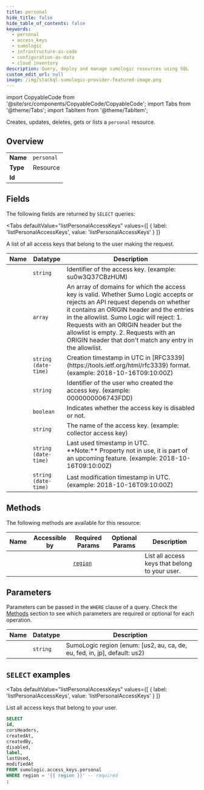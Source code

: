 ```yaml
--- 
title: personal
hide_title: false
hide_table_of_contents: false
keywords:
  - personal
  - access_keys
  - sumologic
  - infrastructure-as-code
  - configuration-as-data
  - cloud inventory
description: Query, deploy and manage sumologic resources using SQL
custom_edit_url: null
image: /img/stackql-sumologic-provider-featured-image.png
---
```


import CopyableCode from '@site/src/components/CopyableCode/CopyableCode';
import Tabs from '@theme/Tabs';
import TabItem from '@theme/TabItem';

Creates, updates, deletes, gets or lists a <code>personal</code> resource.

## Overview
<table><tbody>
<tr><td><b>Name</b></td><td><code>personal</code></td></tr>
<tr><td><b>Type</b></td><td>Resource</td></tr>
<tr><td><b>Id</b></td><td><CopyableCode code="sumologic.access_keys.personal" /></td></tr>
</tbody></table>

## Fields

The following fields are returned by `SELECT` queries:

<Tabs
    defaultValue="listPersonalAccessKeys"
    values={[
        { label: 'listPersonalAccessKeys', value: 'listPersonalAccessKeys' }
    ]}
>
<TabItem value="listPersonalAccessKeys">

A list of all access keys that belong to the user making the request.

<table>
<thead>
    <tr>
    <th>Name</th>
    <th>Datatype</th>
    <th>Description</th>
    </tr>
</thead>
<tbody>
<tr>
    <td><CopyableCode code="id" /></td>
    <td><code>string</code></td>
    <td>Identifier of the access key. (example: su0w3Q37CBzHUM)</td>
</tr>
<tr>
    <td><CopyableCode code="corsHeaders" /></td>
    <td><code>array</code></td>
    <td>An array of domains for which the access key is valid. Whether Sumo Logic accepts or rejects an API request depends on whether it contains an ORIGIN header and the entries in the allowlist. Sumo Logic will reject:   1. Requests with an ORIGIN header but the allowlist is empty.   2. Requests with an ORIGIN header that don't match any entry in the allowlist.</td>
</tr>
<tr>
    <td><CopyableCode code="createdAt" /></td>
    <td><code>string (date-time)</code></td>
    <td>Creation timestamp in UTC in [RFC3339](https://tools.ietf.org/html/rfc3339) format. (example: 2018-10-16T09:10:00Z)</td>
</tr>
<tr>
    <td><CopyableCode code="createdBy" /></td>
    <td><code>string</code></td>
    <td>Identifier of the user who created the access key. (example: 0000000006743FDD)</td>
</tr>
<tr>
    <td><CopyableCode code="disabled" /></td>
    <td><code>boolean</code></td>
    <td>Indicates whether the access key is disabled or not.</td>
</tr>
<tr>
    <td><CopyableCode code="label" /></td>
    <td><code>string</code></td>
    <td>The name of the access key. (example: collector access key)</td>
</tr>
<tr>
    <td><CopyableCode code="lastUsed" /></td>
    <td><code>string (date-time)</code></td>
    <td>Last used timestamp in UTC.  <br /> **Note:** Property not in use, it is part of an upcoming feature. (example: 2018-10-16T09:10:00Z)</td>
</tr>
<tr>
    <td><CopyableCode code="modifiedAt" /></td>
    <td><code>string (date-time)</code></td>
    <td>Last modification timestamp in UTC. (example: 2018-10-16T09:10:00Z)</td>
</tr>
</tbody>
</table>
</TabItem>
</Tabs>

## Methods

The following methods are available for this resource:

<table>
<thead>
    <tr>
    <th>Name</th>
    <th>Accessible by</th>
    <th>Required Params</th>
    <th>Optional Params</th>
    <th>Description</th>
    </tr>
</thead>
<tbody>
<tr>
    <td><a href="#listPersonalAccessKeys"><CopyableCode code="listPersonalAccessKeys" /></a></td>
    <td><CopyableCode code="select" /></td>
    <td><a href="#parameter-region"><code>region</code></a></td>
    <td></td>
    <td>List all access keys that belong to your user.</td>
</tr>
</tbody>
</table>

## Parameters

Parameters can be passed in the `WHERE` clause of a query. Check the [Methods](#methods) section to see which parameters are required or optional for each operation.

<table>
<thead>
    <tr>
    <th>Name</th>
    <th>Datatype</th>
    <th>Description</th>
    </tr>
</thead>
<tbody>
<tr id="parameter-region">
    <td><CopyableCode code="region" /></td>
    <td><code>string</code></td>
    <td>SumoLogic region (enum: [us2, au, ca, de, eu, fed, in, jp], default: us2)</td>
</tr>
</tbody>
</table>

## `SELECT` examples

<Tabs
    defaultValue="listPersonalAccessKeys"
    values={[
        { label: 'listPersonalAccessKeys', value: 'listPersonalAccessKeys' }
    ]}
>
<TabItem value="listPersonalAccessKeys">

List all access keys that belong to your user.

```sql
SELECT
id,
corsHeaders,
createdAt,
createdBy,
disabled,
label,
lastUsed,
modifiedAt
FROM sumologic.access_keys.personal
WHERE region = '{{ region }}' -- required
;
```
</TabItem>
</Tabs>

